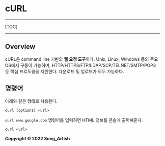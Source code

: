 # cURL

---

[TOC]

---



## Overview

cURL은 command line 기반의 **웹 요청 도구**이다. Unix, Linux, Windows 등의 주요 OS에서 구동이 가능하며, HTTP/HTTPS/FTP/LDAP/SCP/TELNET/SMTP/POP3 등 핵심 프로토콜을 지원한다. 다운로드 및 업로드가 모두 가능하다.



## 명령어

아래와 같은 형태로 사용된다.

```shell
curl [options] <url>
```

`curl www.google.com` 명령어를 입력하면 HTML 정보를 콘솔에 출력해준다.

```shell
curl <url>
```





***Copyright* © 2022 Song_Artish**